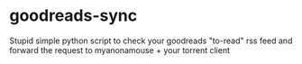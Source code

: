 # goodreads-sync
Stupid simple python script to check your goodreads "to-read" rss feed and forward the request to myanonamouse + your torrent client
